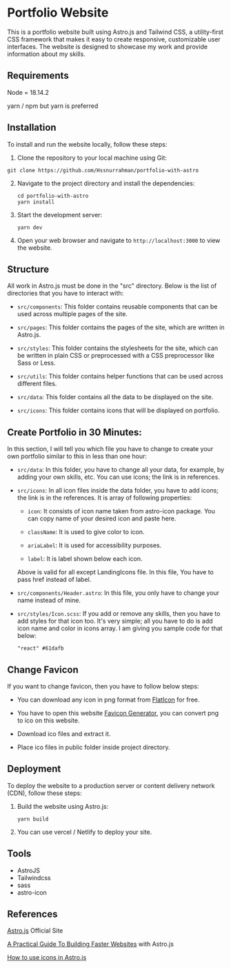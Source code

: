 # Portfolio Website

This is a portfolio website built using Astro.js and Tailwind CSS, a utility-first CSS framework that makes it easy to create responsive, customizable user interfaces. The website is designed to showcase my work and provide information about my skills.

## Requirements

Node = 18.14.2

yarn / npm but yarn is preferred

## Installation

To install and run the website locally, follow these steps:

1. Clone the repository to your local machine using Git:

`git clone https://github.com/Hssnurrahman/portfolio-with-astro`

2. Navigate to the project directory and install the dependencies:

   `cd portfolio-with-astro`  
   `yarn install`

3. Start the development server:

   `yarn dev`

4. Open your web browser and navigate to `http://localhost:3000` to view the website.

## Structure

All work in Astro.js must be done in the "src" directory. Below is the list of directories that you have to interact with:

- `src/components`: This folder contains reusable components that can be used across multiple pages of the site.

- `src/pages`: This folder contains the pages of the site, which are written in Astro.js.

- `src/styles`: This folder contains the stylesheets for the site, which can be written in plain CSS or preprocessed with a CSS preprocessor like Sass or Less.

- `src/utils`: This folder contains helper functions that can be used across different files.

- `src/data`: This folder contains all the data to be displayed on the site.

- `src/icons`: This folder contains icons that will be displayed on portfolio.

## Create Portfolio in 30 Minutes:

In this section, I will tell you which file you have to change to create your own portfolio similar to this in less than one hour:

- `src/data`: In this folder, you have to change all your data, for example, by adding your own skills, etc. You can use icons; the link is in references.

- `src/icons`: In all icon files inside the data folder, you have to add icons; the link is in the references. It is array of following properties:

  - `icon`: It consists of icon name taken from astro-icon package. You can copy name of your desired icon and paste here.

  - `className`: It is used to give color to icon.

  - `ariaLabel`: It is used for accessibility purposes.

  - `label`: It is label shown below each icon.

  Above is valid for all except LandingIcons file. In this file, You have to pass href instead of label.

- `src/components/Header.astro`: In this file, you only have to change your name instead of mine.

- `src/styles/Icon.scss`: If you add or remove any skills, then you have to add styles for that icon too. It's very simple; all you have to do is add icon name and color in icons array. I am giving you sample code for that below:

  `"react" #61dafb`

## Change Favicon

If you want to change favicon, then you have to follow below steps:

- You can download any icon in png format from [FlatIcon](www.flaticon.com) for free.

- You have to open this website [Favicon Generator](https://favicon.io/favicon-converter), you can convert png to ico on this website.

- Download ico files and extract it.

- Place ico files in public folder inside project directory.

## Deployment

To deploy the website to a production server or content delivery network (CDN), follow these steps:

1. Build the website using Astro.js:

   `yarn build`

2. You can use vercel / Netlify to deploy your site.

## Tools

- AstroJS
- Tailwindcss
- sass
- astro-icon

## References

[Astro.js](https://astro.build) Official Site

[A Practical Guide To Building Faster Websites](https://app.daily.dev/posts/6NVfwGnI2) with Astro.js

[How to use icons in Astro.js](https://icones.js.org/)
